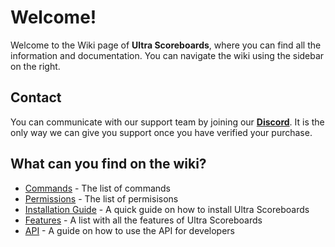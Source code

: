 # Welcome!
Welcome to the Wiki page of **Ultra Scoreboards**, where you can find all the information and documentation. You can navigate the wiki using the sidebar on the right.
<br>

## Contact
You can communicate with our support team by joining our **[Discord](https://discord.gg/3JuHDm8)**. It is the only way we can give you support once you have verified your purchase.
<br>

## What can you find on the wiki?
- [Commands](./overview#/commands) - The list of commands
- [Permissions](./overview/permissions) - The list of permisisons
- [Installation Guide](./installation) - A quick guide on how to install Ultra Scoreboards
- [Features](./features) - A list with all the features of Ultra Scoreboards
- [API](./api) - A guide on how to use the API for developers
